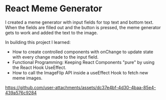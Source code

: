 # React Meme Generator

I created a meme generator with input fields for top text and bottom text. When the fields are filled out and the button is pressed, the meme generator gets to work and added the text to the image. 

In building this project I learned:
* How to create controlled components with onChange to update state with every change made to the input field. 
* Functional Programming: Keeping React Components "pure" by using the React Hook UseEffect.
* How to call the ImageFlip API inside a useEffect Hook to fetch new meme images. 

https://github.com/user-attachments/assets/dc37e4bf-4d30-4baa-85e4-439a576c9284

